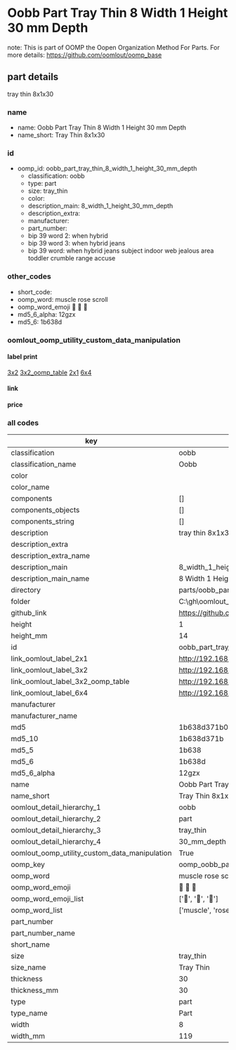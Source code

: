 # Oobb Part Tray Thin 8 Width 1 Height 30 mm Depth  

note: This is part of OOMP the Oopen Organization Method For Parts. For more details: https://github.com/oomlout/oomp_base

##  part details
  



tray thin 8x1x30



### name
* name: Oobb Part Tray Thin 8 Width 1 Height 30 mm Depth
* name_short: Tray Thin 8x1x30 
### id
* oomp_id: oobb_part_tray_thin_8_width_1_height_30_mm_depth
  * classification: oobb
  * type: part
  * size: tray_thin
  * color: 
  * description_main: 8_width_1_height_30_mm_depth
  * description_extra: 
  * manufacturer: 
  * part_number: 
  * bip 39 word 2: when hybrid
  * bip 39 word 3: when hybrid jeans
  * bip 39 word: when hybrid jeans subject indoor web jealous area toddler crumble range accuse

### other_codes
* short_code: 
* oomp_word: muscle rose scroll
* oomp_word_emoji :muscle: :rose: :scroll:
* md5_6_alpha: 12gzx
* md5_6: 1b638d






### oomlout_oomp_utility_custom_data_manipulation
#### label print
[3x2](http://192.168.1.245:1112/?label=oomp%2012gzx)
[3x2_oomp_table](http://192.168.1.108:1112/?label=oomp%2012gzx)
[2x1](http://192.168.1.242:1112/?label=oomp%2012gzx)
[6x4](http://192.168.1.55:1112/?label=oomp%2012gzx)    

#### link

                              

#### price







### all codes 
| key | value |  
| --- | --- |  
| classification | oobb |  
| classification_name | Oobb |  
| color |  |  
| color_name |  |  
| components | [] |  
| components_objects | [] |  
| components_string | [] |  
| description | tray thin 8x1x30 |  
| description_extra |  |  
| description_extra_name |  |  
| description_main | 8_width_1_height_30_mm_depth |  
| description_main_name | 8 Width 1 Height 30 mm Depth |  
| directory | parts/oobb_part_tray_thin_8_width_1_height_30_mm_depth |  
| folder | C:\gh\oomlout_oobb_version_4_generated_parts\things\oobb_part_tray_thin_8_width_1_height_30_mm_depth |  
| github_link | https://github.com/oomlout/oomlout_oomp_part_src/tree/main/parts/oobb_part_tray_thin_8_width_1_height_30_mm_depth |  
| height | 1 |  
| height_mm | 14 |  
| id | oobb_part_tray_thin_8_width_1_height_30_mm_depth |  
| link_oomlout_label_2x1 | http://192.168.1.242:1112/?label=oomp%2012gzx |  
| link_oomlout_label_3x2 | http://192.168.1.245:1112/?label=oomp%2012gzx |  
| link_oomlout_label_3x2_oomp_table | http://192.168.1.108:1112/?label=oomp%2012gzx |  
| link_oomlout_label_6x4 | http://192.168.1.55:1112/?label=oomp%2012gzx |  
| manufacturer |  |  
| manufacturer_name |  |  
| md5 | 1b638d371b0b4ef3e3398d7eef5c07d1 |  
| md5_10 | 1b638d371b |  
| md5_5 | 1b638 |  
| md5_6 | 1b638d |  
| md5_6_alpha | 12gzx |  
| name | Oobb Part Tray Thin 8 Width 1 Height 30 mm Depth |  
| name_short | Tray Thin 8x1x30  |  
| oomlout_detail_hierarchy_1 | oobb |  
| oomlout_detail_hierarchy_2 | part |  
| oomlout_detail_hierarchy_3 | tray_thin |  
| oomlout_detail_hierarchy_4 | 30_mm_depth |  
| oomlout_oomp_utility_custom_data_manipulation | True |  
| oomp_key | oomp_oobb_part_tray_thin_8_width_1_height_30_mm_depth |  
| oomp_word | muscle rose scroll |  
| oomp_word_emoji | :muscle: :rose: :scroll: |  
| oomp_word_emoji_list | [':muscle:', ':rose:', ':scroll:'] |  
| oomp_word_list | ['muscle', 'rose', 'scroll'] |  
| part_number |  |  
| part_number_name |  |  
| short_name |  |  
| size | tray_thin |  
| size_name | Tray Thin |  
| thickness | 30 |  
| thickness_mm | 30 |  
| type | part |  
| type_name | Part |  
| width | 8 |  
| width_mm | 119 |  
